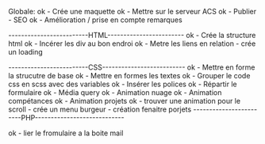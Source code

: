 Globale:
          ok  - Crée une maquette
          ok  - Mettre sur le serveur ACS
          ok  - Publier
              - SEO
          ok  - Amélioration / prise en compte remarques

-------------------------HTML------------------------
  ok  - Crée la structure html
  ok  - Incérer les div au bon endroi
  ok  - Metre les liens en relation
      - crée un loading

-------------------------CSS--------------------------
  ok  - Mettre en forme la strucutre de base
  ok  - Mettre en formes les textes
  ok  - Grouper le  code css en scss avec des variables
  ok  - Insérer les polices
  ok  - Répartir le formulaire
  ok  - Média query
  ok  - Animation nuage
  ok  - Animation compétances
  ok  - Animation projets
  ok  - trouver une animation pour le scroll
      - crée un menu burgeur
      - création fenaitre porjets
------------------------PHP----------------------------

  ok  - lier le fromulaire a la boite mail